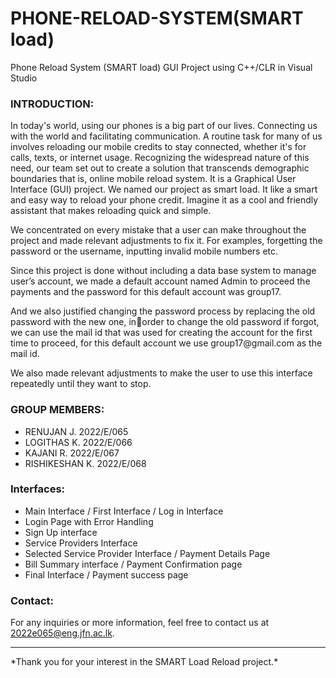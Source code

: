 # PHONE-RELOAD-SYSTEM(SMART load) <br>
Phone Reload System (SMART load) GUI Project using C++/CLR in Visual Studio
### INTRODUCTION:
<p>In today's world, using our phones is a big part of our lives. Connecting us with the world and facilitating 
communication. A routine task for many of us involves reloading our mobile credits to stay connected, 
whether it's for calls, texts, or internet usage. Recognizing the widespread nature of this need, our team set 
out to create a solution that transcends demographic boundaries that is, online mobile reload system. It is a 
Graphical User Interface (GUI) project. We named our project as smart load. It like a smart and easy way 
to reload your phone credit. Imagine it as a cool and friendly assistant that makes reloading quick and 
simple.</p>
<p>We concentrated on every mistake that a user can make throughout the project and made relevant 
adjustments to fix it. For examples, forgetting the password or the username, inputting invalid mobile 
numbers etc.</p>
<p>Since this project is done without including a data base system to manage user’s account, we made a default 
account named Admin to proceed the payments and the password for this default account was group17.
</p>
<p>And we also justified changing the password process by replacing the old password with the new one, inorder to change the old password if forgot, we can use the mail id that was used for creating the account for
the first time to proceed, for this default account we use group17@gmail.com as the mail id.</p>
<p>We also made relevant adjustments to make the user to use this interface repeatedly until they want to stop.</p>

### GROUP MEMBERS:
- RENUJAN J. 2022/E/065
- LOGITHAS K. 2022/E/066
- KAJANI R. 2022/E/067
- RISHIKESHAN K. 2022/E/068

### Interfaces:
- Main Interface / First Interface / Log in Interface
- Login Page with Error Handling
- Sign Up interface
- Service Providers Interface
- Selected Service Provider Interface / Payment Details Page
- Bill Summary interface / Payment Confirmation page
- Final Interface / Payment success page

### Contact:
For any inquiries or more information, feel free to contact us at 2022e065@eng.jfn.ac.lk. 
<hr>
*Thank you for your interest in the SMART Load Reload project.*
